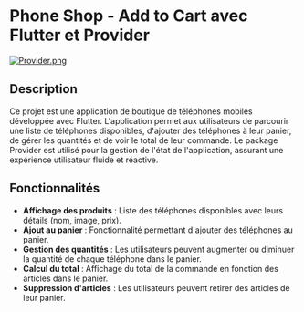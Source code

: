# Phone Shop - Add to Cart avec Flutter et Provider

[![Provider.png](https://i.postimg.cc/fLGs0dYT/Provider.png)](https://postimg.cc/bD9W7s6K)

## Description

Ce projet est une application de boutique de téléphones mobiles développée avec Flutter. L'application permet aux utilisateurs de parcourir une liste de téléphones disponibles, d'ajouter des téléphones à leur panier, de gérer les quantités et de voir le total de leur commande. Le package Provider est utilisé pour la gestion de l'état de l'application, assurant une expérience utilisateur fluide et réactive.

## Fonctionnalités

- **Affichage des produits** : Liste des téléphones disponibles avec leurs détails (nom, image, prix).
- **Ajout au panier** : Fonctionnalité permettant d'ajouter des téléphones au panier.
- **Gestion des quantités** : Les utilisateurs peuvent augmenter ou diminuer la quantité de chaque téléphone dans le panier.
- **Calcul du total** : Affichage du total de la commande en fonction des articles dans le panier.
- **Suppression d'articles** : Les utilisateurs peuvent retirer des articles de leur panier.
